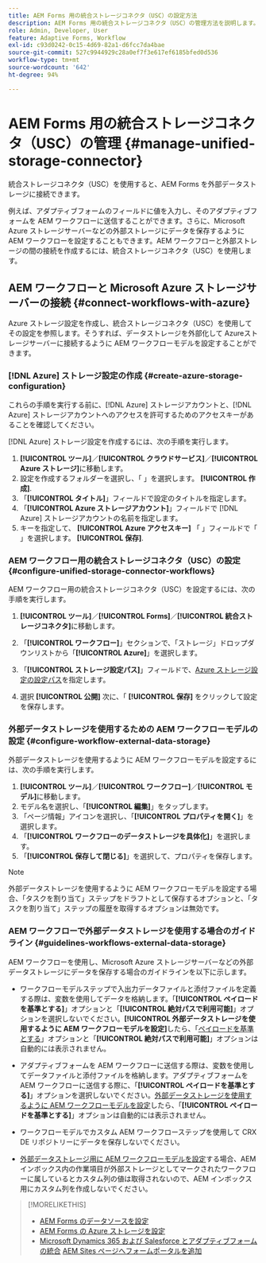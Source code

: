 ```yaml
---
title: AEM Forms 用の統合ストレージコネクタ（USC）の設定方法
description: AEM Forms 用の統合ストレージコネクタ（USC）の管理方法を説明します。統合ストレージコネクタ（USC）を使用して、AEM Forms を外部データストレージに接続します。
role: Admin, Developer, User
feature: Adaptive Forms, Workflow
exl-id: c93d0242-0c15-4d69-82a1-d6fcc7da4bae
source-git-commit: 527c9944929c28a0ef7f3e617ef6185bfed0d536
workflow-type: tm+mt
source-wordcount: '642'
ht-degree: 94%

---
```


# AEM Forms 用の統合ストレージコネクタ（USC）の管理 {#manage-unified-storage-connector}

統合ストレージコネクタ（USC）を使用すると、AEM Forms を外部データストレージに接続できます。

例えば、アダプティブフォームのフィールドに値を入力し、そのアダプティブフォームを AEM ワークフローに送信することができます。さらに、Microsoft Azure ストレージサーバーなどの外部ストレージにデータを保存するように AEM ワークフローを設定することもできます。AEM ワークフローと外部ストレージの間の接続を作成するには、統合ストレージコネクタ（USC）を使用します。

## AEM ワークフローと Microsoft Azure ストレージサーバーの接続 {#connect-workflows-with-azure}

Azure ストレージ設定を作成し、統合ストレージコネクタ（USC）を使用してその設定を参照します。そうすれば、データストレージを外部化して Azureストレージサーバーに接続するように AEM ワークフローモデルを設定することができます。

### [!DNL Azure] ストレージ設定の作成 {#create-azure-storage-configuration}

これらの手順を実行する前に、[!DNL Azure] ストレージアカウントと、[!DNL Azure] ストレージアカウントへのアクセスを許可するためのアクセスキーがあることを確認してください。

[!DNL Azure] ストレージ設定を作成するには、次の手順を実行します。

1. **[!UICONTROL ツール]**／**[!UICONTROL クラウドサービス]**／**[!UICONTROL Azure ストレージ]**&#x200B;に移動します。
1. 設定を作成するフォルダーを選択し、「 」を選択します。 **[!UICONTROL 作成]**.
1. 「**[!UICONTROL タイトル]**」フィールドで設定のタイトルを指定します。
1. 「**[!UICONTROL Azure ストレージアカウント]**」フィールドで [!DNL Azure] ストレージアカウントの名前を指定します。
1. キーを指定して、 **[!UICONTROL Azure アクセスキー]** 「 」フィールドで「 」を選択します。 **[!UICONTROL 保存]**.

### AEM ワークフロー用の統合ストレージコネクタ（USC）の設定 {#configure-unified-storage-connector-workflows}

AEM ワークフロー用の統合ストレージコネクタ（USC）を設定するには、次の手順を実行します。

1. **[!UICONTROL ツール]**／**[!UICONTROL Forms]**／**[!UICONTROL 統合ストレージコネクタ]**&#x200B;に移動します。

1. 「**[!UICONTROL ワークフロー]**」セクションで、「ストレージ」ドロップダウンリストから「**[!UICONTROL Azure]**」を選択します。
1. 「**[!UICONTROL ストレージ設定パス]**」フィールドで、[Azure ストレージ設定の設定パス](#create-azure-storage-configuration)を指定します。
1. 選択 **[!UICONTROL 公開]** 次に、「 **[!UICONTROL 保存]** をクリックして設定を保存します。

### 外部データストレージを使用するための AEM ワークフローモデルの設定 {#configure-workflow-external-data-storage}

外部データストレージを使用するように AEM ワークフローモデルを設定するには、次の手順を実行します。

1. **[!UICONTROL ツール]**／**[!UICONTROL ワークフロー]**／**[!UICONTROL モデル]**&#x200B;に移動します。
1. モデル名を選択し、「**[!UICONTROL 編集]**」をタップします。
1. 「ページ情報」アイコンを選択し、「**[!UICONTROL プロパティを開く]**」を選択します。
1. 「**[!UICONTROL ワークフローのデータストレージを具体化]**」を選択します。
1. 「**[!UICONTROL 保存して閉じる]**」を選択して、プロパティを保存します。

>[!NOTE]
>
>外部データストレージを使用するように AEM ワークフローモデルを設定する場合、「タスクを割り当て」ステップをドラフトとして保存するオプションと、「タスクを割り当て」ステップの履歴を取得するオプションは無効です。

### AEM ワークフローで外部データストレージを使用する場合のガイドライン {#guidelines-workflows-external-data-storage}

AEM ワークフローを使用し、Microsoft Azure ストレージサーバーなどの外部データストレージにデータを保存する場合のガイドラインを以下に示します。

* ワークフローモデルステップで入出力データファイルと添付ファイルを定義する際は、変数を使用してデータを格納します。「**[!UICONTROL ペイロードを基準とする]**」オプションと「**[!UICONTROL 絶対パスで利用可能]**」オプションを選択しないでください。**[!UICONTROL 外部データストレージを使用するように AEM ワークフローモデルを設定]**&#x200B;したら、「[ペイロードを基準とする](#configure-workflow-external-data-storage)」オプションと「**[!UICONTROL 絶対パスで利用可能]**」オプションは自動的には表示されません。

* アダプティブフォームを AEM ワークフローに送信する際は、変数を使用してデータファイルと添付ファイルを格納します。アダプティブフォームを AEM ワークフローに送信する際に、「**[!UICONTROL ペイロードを基準とする]**」オプションを選択しないでください。[外部データストレージを使用するように AEM ワークフローモデルを設定](#configure-workflow-external-data-storage)したら、「**[!UICONTROL ペイロードを基準とする]**」オプションは自動的には表示されません。

* ワークフローモデルでカスタム AEM ワークフローステップを使用して CRX DE リポジトリーにデータを保存しないでください。

* [外部データストレージ用に AEM ワークフローモデルを設定](#configure-workflow-external-data-storage)する場合、AEM インボックス内の作業項目が外部ストレージとしてマークされたワークフローに属しているとカスタム列の値は取得されないので、AEM インボックス用にカスタム列を作成しないでください。

>[!MORELIKETHIS]
>
>* [AEM Forms のデータソースを設定](/help/forms/configure-data-sources.md)
>* [AEM Forms の Azure ストレージを設定](/help/forms/configure-azure-storage.md)
>* [Microsoft Dynamics 365 および Salesforce とアダプティブフォームの統合](/help/forms/configure-msdynamics-salesforce.md)
>  [AEM Sites ページへフォームポータルを追加](/help/forms/configure-forms-portal.md)
